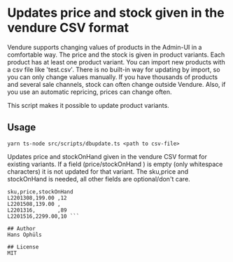 # Updates price and stock given in the vendure CSV format

Vendure supports changing values of products in the Admin-UI in a comfortable way.
The price and the stock is given in product variants. Each product has at least one product variant.
You can import new products with a csv file like 'test.csv'.
There is no built-in way for updating by import, so you can only change values manually.
If you have thousands of products and several sale channels, stock can often change outside Vendure.
Also, if you use an automatic repricing, prices can change often.

This script makes it possible to update product variants.

## Usage
```yarn ts-node src/scripts/dbupdate.ts <path to csv-file>```

Updates price and stockOnHand given in the vendure CSV format for existing variants.
If a field (price/stockOnHand ) is empty (only whitespace characters) it is not updated for that variant.
 The sku,price and stockOnHand is needed, all other fields are optional/don't care.

```example csv-file:
sku,price,stockOnHand
L2201308,199.00 ,12
L2201508,139.00 , 
L2201316,       ,89 
L2201516,2299.00,10 ```

## Author
Hans Ophüls

## License
MIT
